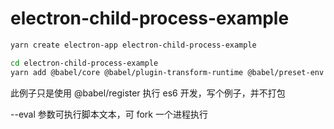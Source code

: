 # electron-child-process-example


```bash
yarn create electron-app electron-child-process-example
```

```bash
cd electron-child-process-example
yarn add @babel/core @babel/plugin-transform-runtime @babel/preset-env @babel/register cross-env nodemon --dev
```

此例子只是使用 @babel/register 执行 es6 开发，写个例子，并不打包

--eval 参数可执行脚本文本，可 fork 一个进程执行